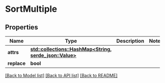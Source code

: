 # SortMultiple

## Properties

Name | Type | Description | Notes
------------ | ------------- | ------------- | -------------
**attrs** | [**std::collections::HashMap<String, serde_json::Value>**](serde_json::Value.md) |  | 
**replace** | **bool** |  | 

[[Back to Model list]](../README.md#documentation-for-models) [[Back to API list]](../README.md#documentation-for-api-endpoints) [[Back to README]](../README.md)


